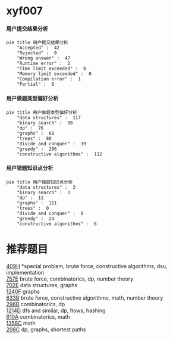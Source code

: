 # xyf007

<!-- tabs:start -->



#### **用户提交结果分析**

```mermaid
pie title 用户提交结果分析
    "Accepted" :  42
    "Rejected" :  0
    "Wrong answer" :  47
    "Runtime error" :  2
    "Time limit exceeded" :  8
    "Memory limit exceeded" :  0
    "Compilation error" :  1
    "Partial" :  0
```

#### **用户做题类型偏好分析**

```mermaid
pie title 用户做题类型偏好分析
    "data structures" :  117
    "binary search" :  39
    "dp" :  76
    "graphs" :  68
    "trees" :  80
    "divide and conquer" :  19
    "greedy" :  206
    "constructive algorithms" :  112
```
#### **用户错题知识点分析**

```mermaid
pie title 用户错题知识点分析
    "data structures" :  3
    "binary search" :  3
    "dp" :  11
    "graphs" :  111
    "trees" :  0
    "divide and conquer" :  0
    "greedy" :  24
    "constructive algorithms" :  6
```



<!-- tabs:end -->
# 推荐题目
[409H](https://codeforces.com/contest/409/problem/H)		*special problem,
                        brute force,
                        constructive algorithms,
                        dsu,
                        implementation		  
[757E](https://codeforces.com/contest/757/problem/E)		brute force,
                        combinatorics,
                        dp,
                        number theory		  
[702E](https://codeforces.com/contest/702/problem/E)		data structures,
                        graphs		  
[1240F](https://codeforces.com/contest/1240/problem/F)		graphs		  
[633B](https://codeforces.com/contest/633/problem/B)		brute force,
                        constructive algorithms,
                        math,
                        number theory		  
[296B](https://codeforces.com/contest/296/problem/B)		combinatorics,
                        dp		  
[1214D](https://codeforces.com/contest/1214/problem/D)		dfs and similar,
                        dp,
                        flows,
                        hashing		  
[610A](https://codeforces.com/contest/610/problem/A)		combinatorics,
                        math		  
[1358C](https://codeforces.com/contest/1358/problem/C)		math		  
[208C](https://codeforces.com/contest/208/problem/C)		dp,
                        graphs,
                        shortest paths		  
